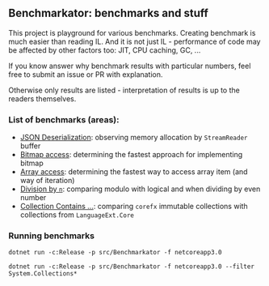 ## Benchmarkator: benchmarks and stuff

This project is playground for various benchmarks. Creating benchmark is much easier than reading IL.
And it is not just IL - performance of code may be affected by other factors too: JIT, CPU caching, GC, ...

If you know answer why benchmark results with particular numbers, feel free to submit an issue or PR with
explanation.

Otherwise only results are listed - interpretation of results is up to the readers themselves.

### List of benchmarks (areas):

- [JSON Deserialization](src/Benchmarkator.Json/Deserialization/JsonPayloadDeserialization.md):
  observing memory allocation by `StreamReader` buffer
- [Bitmap access](src/Benchmarkator/Bitmap/Bitmap.md):
  determining the fastest approach for implementing bitmap
- [Array access](src/Benchmarkator/ArrayIteration/ArrayIteration.md):
  determining the fastest way to access array item (and way of iteration)
- [Division by `n`](src/Benchmarkator/Division/DivisibleByTwo.md):
  comparing modulo with logical and when dividing by even number
- [Collection Contains ...](src/Benchmarkator.Collections/Contains/ImmutableCollectionContains.md):
  comparing `corefx` immutable collections with collections from `LanguageExt.Core`

### Running benchmarks

```
dotnet run -c:Release -p src/Benchmarkator -f netcoreapp3.0
```

```
dotnet run -c:Release -p src/Benchmarkator -f netcoreapp3.0 --filter System.Collections*
```